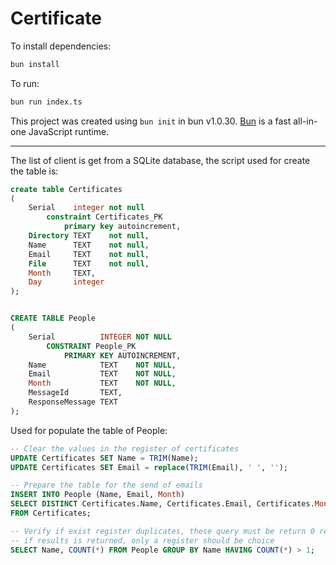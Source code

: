 # Certificate

To install dependencies:

```bash
bun install
```

To run:

```bash
bun run index.ts
```

This project was created using `bun init` in bun v1.0.30. [Bun](https://bun.sh) is a fast all-in-one JavaScript runtime.

-------------

The list of client is get from a SQLite database, the script used for create the table is:

```sql
create table Certificates
(
    Serial    integer not null
        constraint Certificates_PK
            primary key autoincrement,
    Directory TEXT    not null,
    Name      TEXT    not null,
    Email     TEXT    not null,
    File      TEXT    not null,
    Month     TEXT,
    Day       integer
);


CREATE TABLE People
(
    Serial          INTEGER NOT NULL
        CONSTRAINT People_PK
            PRIMARY KEY AUTOINCREMENT,
    Name            TEXT    NOT NULL,
    Email           TEXT    NOT NULL,
    Month           TEXT    NOT NULL,
    MessageId       TEXT,
    ResponseMessage TEXT
);
```

Used for populate the table of People:

```sql
-- Clear the values in the register of certificates
UPDATE Certificates SET Name = TRIM(Name);
UPDATE Certificates SET Email = replace(TRIM(Email), ' ', '');

-- Prepare the table for the send of emails
INSERT INTO People (Name, Email, Month)
SELECT DISTINCT Certificates.Name, Certificates.Email, Certificates.Month
FROM Certificates;

-- Verify if exist register duplicates, these query must be return 0 results,
-- if results is returned, only a register should be choice
SELECT Name, COUNT(*) FROM People GROUP BY Name HAVING COUNT(*) > 1;
```